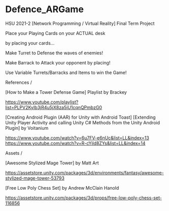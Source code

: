 # Defence_ARGame
HSU 2021-2 [Network Programming / Virtual Reality] Final Term Project


Place your Playing Cards on your ACTUAL desk

by placing your cards...

Make Turret to Defense the waves of enemies!

Make Barrack to Attack your opponent by placing!


Use Variable Turrets/Barracks and Items to win the Game!


References /

[How to Make a Tower Defense Game] Playlist by Brackey

https://www.youtube.com/playlist?list=PLPV2KyIb3jR4u5jX8za5iU1cqnQPmbzG0


[Creating Android Plugin (AAR) for Unity with Android Toast]
[Extending Unity Player Activity and calling Unity C# Methods from the Unity Android Plugin] by Voitanium

https://www.youtube.com/watch?v=6u7FV-e6nUc&list=LL&index=13
https://www.youtube.com/watch?v=R-cYild8ZYs&list=LL&index=14


Assets /

[Awesome Stylized Mage Tower] by Matt Art

https://assetstore.unity.com/packages/3d/environments/fantasy/awesome-stylized-mage-tower-53793


[Free Low Poly Chess Set] by Andrew McClain Hanold

https://assetstore.unity.com/packages/3d/props/free-low-poly-chess-set-116856
